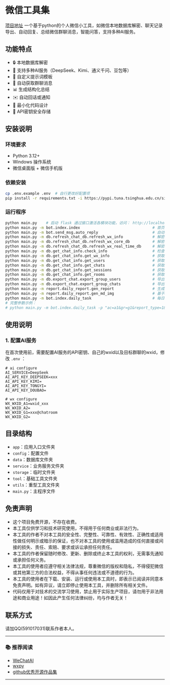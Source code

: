 # 微信工具集
[项目地址](https://github.com/mounten2657/wechat_tool/)
一个基于python的个人微信小工具，如微信本地数据库解密、聊天记录导出、自动回复、总结微信群聊消息，智能问答，支持多种AI服务。

## 功能特点

- 🔒 本地数据库解密
- 🤖 支持多种AI服务（DeepSeek、Kimi、通义千问、豆包等）
- 📝 自定义提示词模板
- 💬 自动获取群聊消息
- 📊 生成结构化总结
- ✉️ 自动回话或通知
- 🎨 最小化代码设计
- 💾 API密钥安全存储

## 安装说明

### 环境要求

- Python 3.12+
- Windows 操作系统
- 微信桌面版 + 微信手机版

### 依赖安装

```bash
cp .env.example .env  # 自行更改好配置项
pip install -r requirements.txt -i https://pypi.tuna.tsinghua.edu.cn/simple
```

### 运行程序
```bash
python main.py    # 启动 flask 通过接口激活各模块功能，访问： http://localhost:9090
python main.py -m bot.index.index                                # 首页基本信息
python main.py -m bot.send_msg.auto_reply                        # 自动回复机器人（进程常驻+扫码登陆）
python main.py -m db.refresh_chat_db.refresh_wx_info             # 解密并刷新本地微信账户信息
python main.py -m db.refresh_chat_db.refresh_wx_core_db          # 解密并刷新本地微信核心数据库
python main.py -m db.refresh_chat_db.refresh_wx_real_time_db     # 解密并刷新本地微信实时数据库
python main.py -m db.get_chat_info.check_info                    # 检查当前微信配置
python main.py -m db.get_chat_info.get_wx_info                   # 获取本地保存的微信信息
python main.py -m db.get_chat_info.get_users                     # 获取所有能见的微信用户信息并保存
python main.py -m db.get_chat_info.get_chats                     # 获取所有聊天记录信息并保存
python main.py -m db.get_chat_info.get_sessions                  # 获取所有会话基本信息并保存
python main.py -m db.get_chat_info.get_rooms                     # 获取每个群聊的全部用户信息并保存
python main.py -m db.export_chat.export_group_users              # 导出特定群成员信息
python main.py -m db.export_chat.export_group_chats              # 导出特定群聊天记录
python main.py -m report.daily_report.gen_report                 # 生成日报并保存md文件
python main.py -m report.daily_report.gen_md_img                 # 基于md日报生成图片
python main.py -m bot.index.daily_task                           # 每日任务入口（自动化完成一系列任务）
# 完整参数示例： 
# python main.py -m bot.index.daily_task -p "ac=a1&gr=g1&report_type=1&start_date=2025-04-08&end_date=2025-04-09"
```

## 使用说明

### 1. 配置AI服务

在首次使用前，需要配置AI服务的API密钥、自己的wxid以及目标群聊的wxid，修改 `.env` ：
````.env
# ai configure
AI_SERVICE=DeepSeek
AI_API_KEY_DEEPSEEK=xxx
AI_API_KEY_KIMI=
AI_API_KEY_TONGYI=
AI_API_KEY_DOUBAO=

# wx configure
WX_WXID_A1=wxid_xxx
WX_WXID_A2=
WX_WXID_G1=xxx@chatroom
WX_WXID_G2=
````


## 目录结构

- `app`：应用入口文件夹
- `config`：配置文件
- `data`：数据库文件夹
- `service`：业务服务文件夹
- `storage`：临时文件夹
- `tool`：基础工具文件夹
- `utils`：重型工具文件夹
- `main.py`：主程序文件

## 免责声明
- 这个项目免费开源，不存在收费。
- 本工具仅供学习和技术研究使用，不得用于任何商业或非法行为。
- 本工具的作者不对本工具的安全性、完整性、可靠性、有效性、正确性或适用性做任何明示或暗示的保证，也不对本工具的使用或滥用造成的任何直接或间接的损失、责任、索赔、要求或诉讼承担任何责任。
- 本工具的作者保留随时修改、更新、删除或终止本工具的权利，无需事先通知或承担任何义务。
- 本工具的使用者应遵守相关法律法规，尊重微信的版权和隐私，不得侵犯微信或其他第三方的合法权益，不得从事任何违法或不道德的行为。
- 本工具的使用者在下载、安装、运行或使用本工具时，即表示已阅读并同意本免责声明。如有异议，请立即停止使用本工具，并删除所有相关文件。
- 代码仅用于对技术的交流学习使用，禁止用于实际生产项目，请勿用于非法用途和商业用途！如因此产生任何法律纠纷，均与作者无关！


## 联系方式

请加QQ(591017031)联系作者本人。

---

### 📚 推荐阅读

-   [WeChatAI](https://github.com/Vita0519/WeChatAI)
-   [wxpy](https://wxpy.readthedocs.io/zh/latest/index.html)
-   [github优秀开源作品集](https://www.allfather.top/mol2d/)

---
